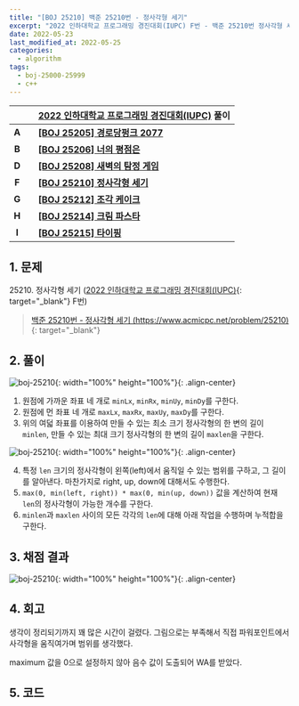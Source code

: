 ```yaml
---
title: "[BOJ 25210] 백준 25210번 - 정사각형 세기"
excerpt: "2022 인하대학교 프로그래밍 경진대회(IUPC) F번 - 백준 25210번 정사각형 세기 풀이"
date: 2022-05-23
last_modified_at: 2022-05-25
categories:
  - algorithm
tags:
  - boj-25000-25999
  - c++
---
```


|||[2022 인하대학교 프로그래밍 경진대회(IUPC)](https://burningfalls.github.io/contest/iupc2022-baekjoon-contest/) 풀이|
|:---:|:---:|:---|
|**A**||**[[BOJ 25205] 경로당펑크 2077](https://burningfalls.github.io/algorithm/boj-25205/)**|
|**B**||**[[BOJ 25206] 너의 평점은](https://burningfalls.github.io/algorithm/boj-25206/)**|
|**D**||**[[BOJ 25208] 새벽의 탐정 게임](https://burningfalls.github.io/algorithm/boj-25208/)**|
|**F**||**[[BOJ 25210] 정사각형 세기](https://burningfalls.github.io/algorithm/boj-25210/)**|
|**G**||**[[BOJ 25212] 조각 케이크](https://burningfalls.github.io/algorithm/boj-25212/)**|
|**H**||**[[BOJ 25214] 크림 파스타](https://burningfalls.github.io/algorithm/boj-25214/)**|
|**I**||**[[BOJ 25215] 타이핑](https://burningfalls.github.io/algorithm/boj-25215/)**|

## 1. 문제
$25210$. 정사각형 세기 ([2022 인하대학교 프로그래밍 경진대회(IUPC)](https://burningfalls.github.io/contest/iupc-baekjoon-contest/){: target="_blank"} F번)

> [백준 25210번 - 정사각형 세기 (https://www.acmicpc.net/problem/25210)](https://www.acmicpc.net/problem/25210){: target="_blank"}

## 2. 풀이

![boj-25210](https://user-images.githubusercontent.com/30232837/169747304-42454a82-18fd-40b4-8e82-41d451f28fe1.png "boj-25210"){: width="100%" height="100%"}{: .align-center}

1. 원점에 가까운 좌표 네 개로 `minLx`, `minRx`, `minUy`, `minDy`를 구한다.
2. 원점에 먼 좌표 네 개로 `maxLx`, `maxRx`, `maxUy`, `maxDy`를 구한다.
3. 위의 여덟 좌표를 이용하여 만들 수 있는 최소 크기 정사각형의 한 변의 길이 `minlen`, 만들 수 있는 최대 크기 정사각형의 한 변의 길이 `maxlen`을 구한다.

![boj-25210](https://user-images.githubusercontent.com/30232837/169747336-64283693-d018-402f-bce9-ecbae827361a.png "boj-25210"){: width="100%" height="100%"}{: .align-center}

4. 특정 `len` 크기의 정사각형이 왼쪽(left)에서 움직일 수 있는 범위를 구하고, 그 길이를 알아낸다. 마찬가지로 right, up, down에 대해서도 수행한다.
5. `max(0, min(left, right)) * max(0, min(up, down))` 값을 계산하여 현재 `len`의 정사각형이 가능한 개수를 구한다.
6. `minlen`과 `maxlen` 사이의 모든 각각의 `len`에 대해 아래 작업을 수행하며 누적합을 구한다.

## 3. 채점 결과

![boj-25210](https://user-images.githubusercontent.com/30232837/169728335-e4057ec4-41c9-48cf-a970-321e2fdc98f4.png "boj-25210"){: width="100%" height="100%"}{: .align-center}

## 4. 회고

생각이 정리되기까지 꽤 많은 시간이 걸렸다. 그림으로는 부족해서 직접 파워포인트에서 사각형을 움직여가며 범위를 생각했다.

maximum 값을 0으로 설정하지 않아 음수 값이 도출되어 WA를 받았다.

## 5. 코드

<script src="https://gist.github.com/BurningFalls/dc343532b419936fc4f83186570e586c.js"></script>